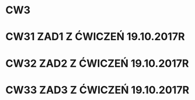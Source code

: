 # CW3
# CW31 ZAD1 Z ĆWICZEŃ 19.10.2017R
# CW32 ZAD2 Z ĆWICZEŃ 19.10.2017R
# CW33 ZAD3 Z ĆWICZEŃ 19.10.2017R
